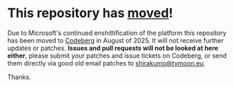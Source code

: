 # This repository has [moved](https://shirakumo.org/projects/cl-flac)!
Due to Microsoft's continued enshittification of the platform this repository has been moved to [Codeberg](https://shirakumo.org/projects/cl-flac) in August of 2025. It will not receive further updates or patches. **Issues and pull requests will not be looked at here either**, please submit your patches and issue tickets on Codeberg, or send them directly via good old email patches to [shirakumo@tymoon.eu](mailto:shirakumo@tymoon.eu).

Thanks.